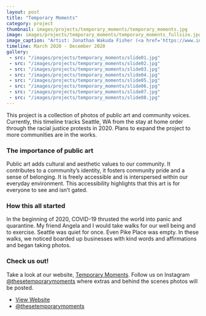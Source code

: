 ```yaml
---
layout: post
title: "Temporary Moments"
category: project
thumbnail: images/projects/temporary_moments/temporary_moments.jpg
image: images/projects/temporary_moments/temporary_moments_fullsize.jpg
image_caption: "Artist: Jonathan Wakuda Fisher (<a href='https://www.instagram.com/wakudastudio/'>@wakudastudio</a>) Photo: Ellen Duong and Angela Schwartz"
timeline: March 2020 - December 2020
gallery:
 - src: "/images/projects/temporary_moments/slide01.jpg"
 - src: "/images/projects/temporary_moments/slide02.jpg"
 - src: "/images/projects/temporary_moments/slide03.jpg"
 - src: "/images/projects/temporary_moments/slide04.jpg"
 - src: "/images/projects/temporary_moments/slide05.jpg"
 - src: "/images/projects/temporary_moments/slide06.jpg"
 - src: "/images/projects/temporary_moments/slide07.jpg"
 - src: "/images/projects/temporary_moments/slide08.jpg"
---
```


This project is a collection of photos of public art and community voices. Currently, this timeline tracks Seattle, WA from the stay at home order through the racial justice protests in 2020. Plans to expand the project to more communities are in the works.

<!-- more -->

### The importance of public art
Public art adds cultural and aesthetic values to our community. It contributes to a community’s identity, it fosters community pride and a sense of belonging. It is freely accessible and is interspersed within our everyday environment. This accessibility highlights that this art is for everyone to see and isn’t gated. 

### How this all started
In the beginning of 2020, COVID-19 thrusted the world into panic and quarantine. My friend Angela and I would take walks for our well being and to exercise. Seattle was quiet for once. Even Pike Place was empty. In these walks, we noticed boarded up businesses with kind words and affirmations and began taking photos.

### Check us out!
Take a look at our website, [Temporary Moments](https://www.temporarymoments.com/). Follow us on Instagram [@thesetemporarymoments](https://www.instagram.com/thesetemporarymoments/) where extras and behind the scenes photos will be posted. 

<ul class="actions stacked align-center">
    <li><a href="https://www.temporarymoments.com/" class="button large wide smooth-scroll-middle">View Website</a></li>
    <li><a href="https://www.instagram.com/thesetemporarymoments/" class="button large wide smooth-scroll-middle">@thesetemporarymoments</a></li>
</ul>